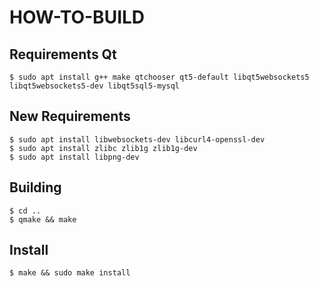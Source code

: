 # HOW-TO-BUILD

## Requirements Qt

```
$ sudo apt install g++ make qtchooser qt5-default libqt5websockets5 libqt5websockets5-dev libqt5sql5-mysql
```

## New Requirements

```
$ sudo apt install libwebsockets-dev libcurl4-openssl-dev
$ sudo apt install zlibc zlib1g zlib1g-dev
$ sudo apt install libpng-dev
```

## Building
```
$ cd ..
$ qmake && make
```

## Install 
```
$ make && sudo make install
```
